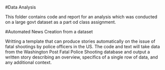 #Data Analysis

This folder contains code and report for an analysis which was conducted on a large govt dataset as a part od class assignment.

#Automated News Creation from a dataset


Writting a template that can produce stories automatically on the issue of fatal shootings by police officers in the US. The code and text will take data from the Washington Post Fatal Police Shooting database and output a written story describing an overview, specifics of a single row of data, and any additional context. 


